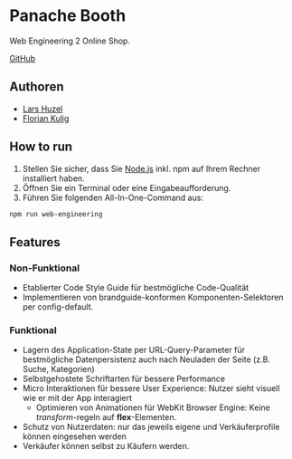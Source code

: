 # Panache Booth

Web Engineering 2 Online Shop.

[GitHub](https://github.com/floriankulig/panache-booth)

## Authoren

- [Lars Huzel](https://github.com/lars-1503)
- [Florian Kulig](https://github.com/floriankulig)

## How to run

1. Stellen Sie sicher, dass Sie [Node.js](https://nodejs.org/en) inkl. npm auf Ihrem Rechner installiert haben.
2. Öffnen Sie ein Terminal oder eine Eingabeaufforderung.
3. Führen Sie folgenden All-In-One-Command aus:

```bash
npm run web-engineering
```

## Features

### Non-Funktional

- Etablierter Code Style Guide für bestmögliche Code-Qualität
- Implementieren von brandguide-konformen Komponenten-Selektoren per config-default.

### Funktional

- Lagern des Application-State per URL-Query-Parameter für bestmögliche Datenpersistenz auch nach Neuladen der Seite (z.B. Suche, Kategorien)
- Selbstgehostete Schriftarten für bessere Performance
- Micro Interaktionen für bessere User Experience: Nutzer sieht visuell wie er mit der App interagiert
  - Optimieren von Animationen für WebKit Browser Engine: Keine _transform_-regeln auf **flex**-Elementen.
- Schutz von Nutzerdaten: nur das jeweils eigene und Verkäuferprofile können eingesehen werden
- Verkäufer können selbst zu Käufern werden.
